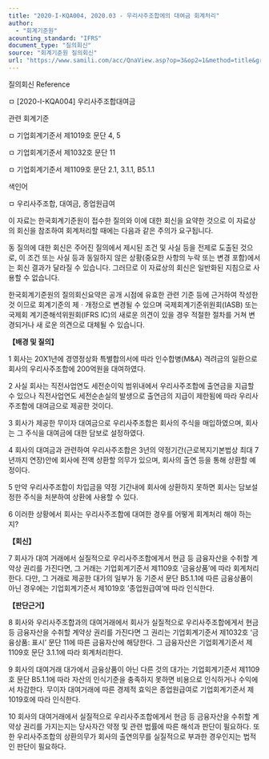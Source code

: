 ```yaml
---
title: "2020-I-KQA004, 2020.03 - 우리사주조합에의 대여금 회계처리"
author:
  - "회계기준원"
acounting_standard: "IFRS"
document_type: "질의회신"
source: "회계기준원 질의회신"
url: "https://www.samili.com/acc/QnaView.asp?op=3&op2=1&method=title&group=2122-15;1&orgcode=0&searchword=&page=6&code=2020%2DI%2DKQA004%3A20200323"
---
```

질의회신 Reference

ㅁ \[2020-I-KQA004\] 우리사주조합대여금

관련 회계기준

ㅁ 기업회계기준서 제1019호 문단 4, 5

ㅁ 기업회계기준서 제1032호 문단 11

ㅁ 기업회계기준서 제1109호 문단 2.1, 3.1.1, B5.1.1

색인어

ㅁ 우리사주조합, 대여금, 종업원급여

  

이 자료는 한국회계기준원이 접수한 질의와 이에 대한 회신을 요약한 것으로 이 자료상의 회신을 참조하여 회계처리할 때에는 다음과 같은 주의가 요구됩니다.

동 질의에 대한 회신은 주어진 질의에서 제시된 조건 및 사실 등을 전제로 도출된 것으로, 이 조건 또는 사실 등과 동일하지 않은 상황(중요한 사항의 누락 또는 변경 포함)에서는 회신 결과가 달라질 수 있습니다. 그러므로 이 자료상의 회신은 일반화된 지침으로 사용할 수 없습니다.

한국회계기준원의 질의회신요약은 공개 시점에 유효한 관련 기준 등에 근거하여 작성한 것 이므로 회계기준의 제ㆍ개정으로 변경될 수 있으며 국제회계기준위원회(IASB) 또는 국제회 계기준해석위원회(IFRS IC)의 새로운 의견이 있을 경우 적절한 절차를 거쳐 변경되거나 새 로운 의견으로 대체될 수 있습니다.

  
  

**【배경 및 질의】**

1 회사는 20X1년에 경영정상화 특별합의서에 따라 인수합병(M&A) 격려금의 일환으로 회사의 우리사주조합에 200억원을 대여하였다.

  

2 사실 회사는 직전사업연도 세전순이익 범위내에서 우리사주조합에 출연금을 지급할 수 있으나 직전사업연도 세전순손실의 발생으로 출연금의 지급이 제한됨에 따라 우리사주조합에 대여금으로 제공한 것이다.

  

3 회사가 제공한 무이자 대여금으로 우리사주조합은 회사의 주식을 매입하였으며, 회사는 그 주식을 대여금에 대한 담보로 설정하였다.

  

4 회사의 대여금과 관련하여 우리사주조합은 3년의 약정기간(근로복지기본법상 최대 7년까지 연장)안에 회사에 전액 상환할 의무가 있으며, 회사의 출연 등을 통해 상환할 예정이다.

  

5 만약 우리사주조합이 차입금을 약정 기간내에 회사에 상환하지 못하면 회사는 담보설정한 주식을 처분하여 상환에 사용할 수 있다.

  

6 이러한 상황에서 회사는 우리사주조합에 대여한 경우를 어떻게 회계처리 해야 하는지?

  
  

**【회신】**

7 회사가 대여 거래에서 실질적으로 우리사주조합에게서 현금 등 금융자산을 수취할 계약상 권리를 가진다면, 그 거래는 기업회계기준서 제1109호 ‘금융상품’에 따라 회계처리한다. 다만, 그 거래로 제공한 대가의 일부가 동 기준서 문단 B5.1.1에 따른 금융상품이 아닌 경우에는 기업회계기준서 제1019호 ’종업원급여‘에 따라 인식한다.

  
  

**【판단근거】**

8 회사와 우리사주조합과의 대여거래에서 회사가 실질적으로 우리사주조합에게서 현금 등 금융자산을 수취할 계약상 권리를 가진다면 그 권리는 기업회계기준서 제1032호 ‘금융상품: 표시’ 문단 11에 따른 금융자산에 해당한다. 그 금융자산은 기업회계기준서 제1109호 문단 3.1.1에 따라 회계처리한다.

  

9 회사의 대여거래 대가에서 금융상품이 아닌 다른 것의 대가는 기업회계기준서 제1109호 문단 B5.1.1에 따라 자산의 인식기준을 충족하지 못하면 비용으로 인식하거나 수익에서 차감한다. 무이자 대여거래에 따른 경제적 효익은 종업원급여로 기업회계기준서 제1019호에 따라 인식한다.

  

10 회사의 대여거래에서 실질적으로 우리사주조합에게서 현금 등 금융자산을 수취할 계약상 권리를 가지는지는 당사자간 약정 및 관련 법률에 따른 해석과 판단이 필요하다. 또한 우리사주조합의 상환의무가 회사의 출연의무를 실질적으로 부과한 경우인지는 법적인 판단이 필요하다.
